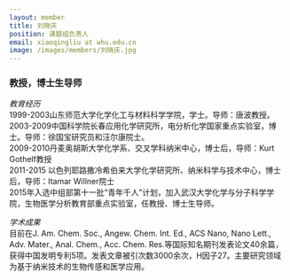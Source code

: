 ```yaml
---
layout: member
title: 刘晓庆
position: 课题组负责人
email: xiaoqingliu at whu.edu.cn
image: /images/members/刘晓庆.jpg
---
```


### 教授，博士生导师


<div class="bigspacer"></div>

*教育经历*  
1999-2003山东师范大学化学化工与材料科学学院，学士。导师：唐波教授。  
2003-2009中国科学院长春应用化学研究所，电分析化学国家重点实验室，博士。导师：徐国宝研究员和汪尔康院士。  
2009-2010丹麦奥胡斯大学化学系、交叉学科纳米中心，博士后，导师：Kurt Gothelf教授  
2011-2015 以色列耶路撒冷希伯来大学化学研究所、纳米科学与技术中心，博士后，导师：Itamar Willner院士  
2015年入选中组部第十一批“青年千人”计划，加入武汉大学化学与分子科学学院，生物医学分析教育部重点实验室，任教授、博士生导师。

*学术成果*  
目前在J. Am. Chem. Soc., Angew. Chem. Int. Ed., ACS Nano, Nano Lett., Adv. Mater., Anal. Chem., Acc. Chem. Res.等国际知名期刊发表论文40余篇，获得中国发明专利5项。发表文章被引次数3000余次，H因子27。主要研究领域为基于纳米技术的生物传感和医学应用。  
